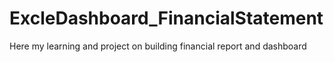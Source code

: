 # ExcleDashboard_FinancialStatement
Here my learning and project on building financial report and dashboard

